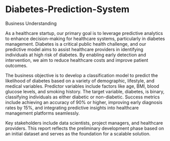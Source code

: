 # Diabetes-Prediction-System

Business Understanding

As a healthcare startup, our primary goal is to leverage predictive analytics to enhance decision-making for healthcare systems, particularly in diabetes management. Diabetes is a critical public health challenge, and our predictive model aims to assist healthcare providers in identifying individuals at high risk of diabetes. By enabling early detection and intervention, we aim to reduce healthcare costs and improve patient outcomes.

The business objective is to develop a classification model to predict the likelihood of diabetes based on a variety of demographic, lifestyle, and medical variables. Predictor variables include factors like age, BMI, blood glucose levels, and smoking history. The target variable, diabetes, is binary, classifying individuals as either diabetic or non-diabetic. Success metrics include achieving an accuracy of 90% or higher, improving early diagnosis rates by 15%, and integrating predictive insights into healthcare management platforms seamlessly.

Key stakeholders include data scientists, project managers, and healthcare providers. This report reflects
the preliminary development phase based on an initial dataset and serves as the foundation for a scalable
solution.
